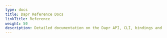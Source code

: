 ```yaml
---
type: docs
title: Dapr Reference Docs
linkTitle: Reference
weight: 50
description: Detailed documentation on the Dapr API, CLI, bindings and more
---
```

